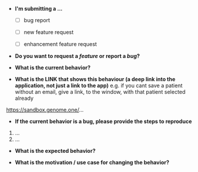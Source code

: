 * **I'm submitting a ...**
  - [ ] bug report
  - [ ] new feature request
  - [ ] enhancement feature request


* **Do you want to request a *feature* or report a *bug*?**



* **What is the current behavior?**



* **What is the LINK that shows this behaviour (a deep link into the application, not just a link to the app)**
e.g. if you cant save a patient without an email, give a link, to the window, with that patient selected already

https://sandbox.genome.one/...



* **If the current behavior is a bug, please provide the steps to reproduce**
1. ...
2. ...


* **What is the expected behavior?**



* **What is the motivation / use case for changing the behavior?**



